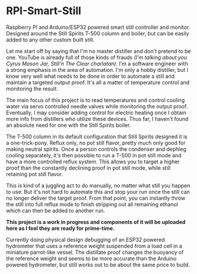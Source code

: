 # RPI-Smart-Still
Raspberry PI and Arduino/ESP32 powered smart still controller and monitor. Designed around the Still Spirits T-500 column and boiler, but can be easily added to any other custom built still.

Let me start off by saying that I'm no master distiller and don't pretend to be one. YouTube is already full of those kinds of frauds *(I'm talking about you Cyrus Mason Jar, Still'n The Clear charlatan)*. I'm a software engineer with a strong emphasis in the area of automation. I'm only a hobby distiller, but I know very well what needs to be done in order to automate a still and maintain a targeted output proof. It's all a matter of temperature control and monitoring the result.

The main focus of this project is to read temperatures and control cooling water via servo controlled needle valves while monitoring the output proof. Eventually, I may consider adding control for electric heating once I obtain more info from distillers who utilize these devices. Thus far, I haven't found an absolute need for one with the Still Spirits boiler.

The T-500 column in its default configuration that Still Spirits designed it is a one-trick-pony. Reflux only, no pot still flavor, pretty much only good for making neutral spirits. Once a person controls the condenser and dephleg cooling separately, it's then possible to run a T-500 in pot still mode and have a more controlled reflux system. This allows you to target a higher proof than the constantly declining proof in pot still mode, while still retaining pot still flavor.

This is kind of a juggling act to do manually, no matter what still you happen to use. But it's not hard to automate this and stop your run once the still can no longer deliver the target proof. From that point, you can instantly throw the still into full reflux mode to finish stripping out all remaining ethanol which can then be added to another run.

**This project is a work in progress and components of it will be uploaded here as I feel they are ready for prime-time.**

Currently doing physical design debugging of an ESP32 powered hydrometer that uses a reference weight suspended from a load cell in a miniature parrot-like vessel. The distillate proof changes the buoyancy of the reference weight and seems to be more accurate than the Arduino powered hydrometer, but still works out to be about the same price to build.
